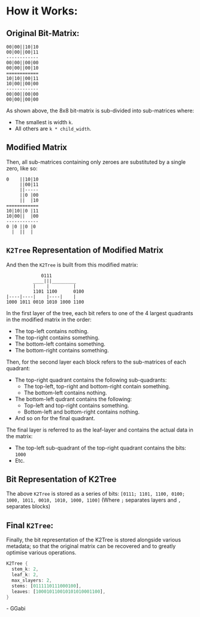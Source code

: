 # How it Works:
## Original Bit-Matrix:
```
00|00||10|10
00|00||00|11
------------
00|00||00|00
00|00||00|10
============
10|10||00|11
10|00||00|00
------------
00|00||00|00
00|00||00|00
```
As shown above, the 8x8 bit-matrix is sub-divided into sub-matrices where:
* The smallest is width `k`.
* All others are `k * child_width`.
## Modified Matrix
Then, all sub-matrices containing only zeroes are substituted by a single zero, like so:
```
0    ||10|10
     ||00|11
     ||-----
     ||0 |00
     ||  |10
============
10|10||0 |11
10|00||  |00
------------
0 |0 ||0 |0
  |  ||  |
```
## `K2Tree` Representation of Modified Matrix
And then the `K2Tree` is built from this modified matrix:
```
             0111
          ____|||_________
          |    |         |
          1101 1100      0100
|----|----|    |----|    |
1000 1011 0010 1010 1000 1100

```
In the first layer of the tree, each bit refers to one of the 4 largest quadrants in the modified matrix in the order:
* The top-left contains nothing.
* The top-right contains something.
* The bottom-left contains something.
* The bottom-right contains something.

Then, for the second layer each block refers to the sub-matrices of each quadrant:
* The top-right quadrant contains the following sub-quadrants:
  * The top-left, top-right and bottom-right contain something.
  * The bottom-left contains nothing.
* The bottom-left qudrant contains the following:
  * Top-left and top-right contains something.
  * Bottom-left and bottom-right contains nothing.
* And so on for the final quadrant.

The final layer is referred to as the leaf-layer and contains the actual data in the matrix:
* The top-left sub-quadrant of the top-right quadrant contains the bits: `1000`
* Etc.
## Bit Representation of K2Tree
The above `K2Tree` is stored as a series of bits:
`[0111; 1101, 1100, 0100; 1000, 1011, 0010, 1010, 1000, 1100]`
(Where `;` separates layers and `,` separates blocks)
## Final `K2Tree`:
Finally, the bit representation of the K2Tree is stored alongside various metadata; so that the original matrix can be recovered and to greatly optimise various operations.
```rust
K2Tree {
  stem_k: 2,
  leaf_k: 2,
  max_slayers: 2,
  stems: [0111110111000100],
  leaves: [100010110010101010001100],
}
```

\- GGabi